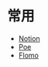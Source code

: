 # 常用

- [Notion](https://www.notion.so/)
- [Poe](https://poe.com/ChatGPT)
- [Flomo](https://v.flomoapp.com/mine)
